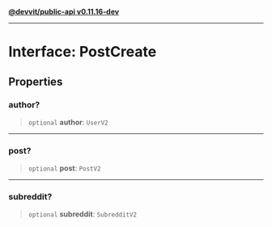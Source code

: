 [**@devvit/public-api v0.11.16-dev**](../../../../README.md)

---

# Interface: PostCreate

## Properties

<a id="author"></a>

### author?

> `optional` **author**: `UserV2`

---

<a id="post"></a>

### post?

> `optional` **post**: `PostV2`

---

<a id="subreddit"></a>

### subreddit?

> `optional` **subreddit**: `SubredditV2`
